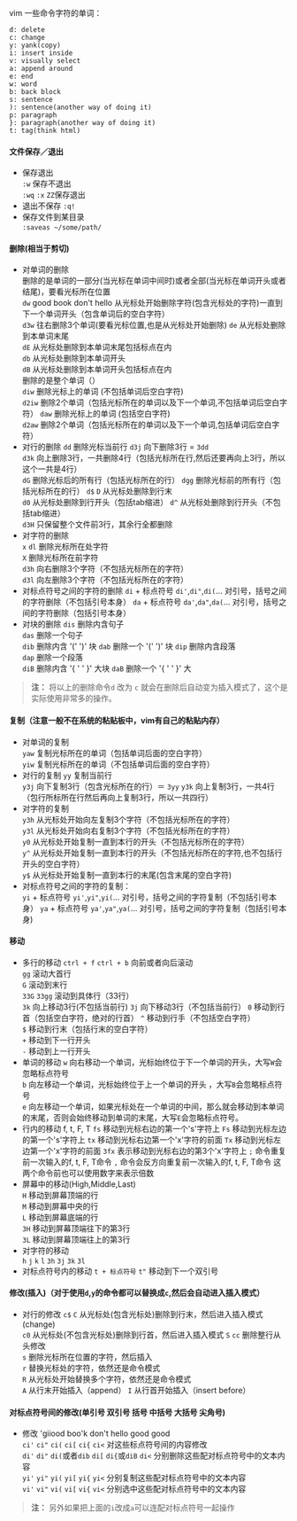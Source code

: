 vim 一些命令字符的单词：
```
d: delete
c: change
y: yank(copy)
i: insert inside
v: visually select
a: append around
e: end
w: word
b: back block
s: sentence
): sentence(another way of doing it)
p: paragraph
}: paragraph(another way of doing it)
t: tag(think html)
```

#### 文件保存／退出
- 保存退出  
    `:w` 保存不退出  
    `:wq` `:x` `ZZ`保存退出
- 退出不保存 
    `:q!`
- 保存文件到某目录  
    `:saveas ~/some/path/`

#### 删除(相当于剪切)
- 对单词的删除    
    删除的是单词的一部分(当光标在单词中间时)或者全部(当光标在单词开头或者结尾)，要看光标所在位置    
    `dw` good book don't hello
    从光标处开始删除字符(包含光标处的字符)一直到下一个单词开头（包含单词后的空白字符）  
    `d3w`   往右删除3个单词(要看光标位置,也是从光标处开始删除) 
    `de`    从光标处删除到本单词末尾    
    `dE`    从光标处删除到本单词末尾包括标点在内  
    `db`    从光标处删除到本单词开头    
    `dB`    从光标处删除到本单词开头包括标点在内  
    删除的是整个单词（）  
    `diw`   删除光标上的单词 (不包括单词后空白字符)   
    `d2iw`  删除2个单词（包括光标所在的单词以及下一个单词,不包括单词后空白字符） 
    `daw`   删除光标上的单词 (包括空白字符)   
    `d2aw`  删除2个单词（包括光标所在的单词以及下一个单词,包括单词后空白字符）  
- 对行的删除 
    `dd`    删除光标当前行 
    `d3j`   向下删除3行 = `3dd`  
    `d3k`   向上删除3行，一共删除4行（包括光标所在行,然后还要再向上3行，所以这个一共是4行）  
    `dG`    删除光标后的所有行（包括光标所在的行） 
    `dgg`   删除光标前的所有行（包括光标所在的行） 
    `d$` `D`   从光标处删除到行末    
    `d0`    从光标处删除到行开头（包括tab缩进） 
    `d^`    从光标处删除到行开头（不包括tab缩进）    
    `d3H`   只保留整个文件前3行，其余行全都删除  
- 对字符的删除    
    `x` `dl` 删除光标所在处字符  
    `X` 删除光标所在前字符   
    `d3h`   向右删除3个字符（不包括光标所在的字符）    
    `d3l`   向左删除3个字符（不包括光标所在的字符）    
- 对标点符号之间的字符的删除
    `di` + 标点符号 `di'`,`di"`,`di(`... 对引号，括号之间的字符删除（不包括引号本身） 
    `da` + 标点符号 `da'`,`da"`,`da(`... 对引号，括号之间的字符删除（包括引号本身）  
- 对块的删除
    `dis`    删除内含句子    
    `das`    删除一个句子    
    `dib`    删除内含 '(' ')' 块 
    `dab`    删除一个 '(' ')' 块 
    `dip`    删除内含段落    
    `dap`    删除一个段落    
    `diB`    删除内含 '{ ' ' }' 大块
    `daB`    删除一个 '{ ' ' }' 大

> **注：** 将以上的删除命令`d` 改为 `c` 就会在删除后自动变为插入模式了，这个是实际使用非常多的操作。

#### 复制（注意一般不在系统的粘贴板中，vim有自己的粘贴内存）
- 对单词的复制    
    `yaw`   复制光标所在的单词（包括单词后面的空白字符）  
    `yiw`   复制光标所在的单词（不包括单词后面的空白字符） 
- 对行的复制 
    `yy`    复制当前行   
    `y3j`   向下复制3行（包含光标所在的行）＝ `3yy` 
    `y3k`   向上复制3行，一共4行（包行所标所在行然后再向上复制3行，所以一共四行）    
- 对字符的复制    
    `y3h`   从光标处开始向左复制3个字符（不包括光标所在的字符）  
    `y3l`   从光标处开始向右复制3个字符（不包括光标所在的字符）  
    `y0`    从光标处开始复制一直到本行的开头（不包括光标所在的字符）    
    `y^`    从光标处开始复制一直到本行的开头（不包括光标所在的字符,也不包括行开头的空白字符）   
    `y$`    从光标处开始复制一直到本行的末尾(包含末尾的空白字符) 
- 对标点符号之间的字符的复制：    
    `yi` + 标点符号 `yi'`,`yi"`,`yi(`... 对引号，括号之间的字符复制（不包括引号本身） 
    `ya` + 标点符号 `ya'`,`ya"`,`ya(`... 对引号，括号之间的字符复制（包括引号本身)    

#### 移动
- 多行的移动 
    `ctrl + f` `ctrl + b` 向前或者向后滚动  
    `gg` 滚动大首行  
    `G` 滚动到末行   
    `33G` `33gg` 滚动到具体行（33行）    
    `3k` 向上移动3行(不包括当前行) 
    `3j` 向下移动3行（不包括当前行） 
    `0` 移动到行首（包括空白字符，绝对的行首） 
    `^` 移动到行手（不包括空白字符）  
    `$` 移动到行末（包括行末的空白字符）    
    `+` 移动到下一行开头    
    `-` 移动到上一行开头    
- 单词的移动 
    `w` 向右移动一个单词，光标始终位于下一个单词的开头，大写`W`会忽略标点符号    
    `b` 向左移动一个单词，光标始终位于上一个单词的开头 ，大写`B`会忽略标点符号   
    `e` 向左移动一个单词，如果光标处在一个单词的中间，那么就会移动到本单词的末尾，否则会始终移动到单词的末尾，大写`E`会忽略标点符号。    
- 行内的移动 f, t, F, T 
    `fs` 移动到光标右边的第一个's'字符上 
    `Fs` 移动到光标左边的第一个's'字符上 
    `tx` 移动到光标右边第一个'x'字符的前面 
    `Tx` 移动到光标左边第一个'x'字符的前面 
    `3fx` 表示移动到光标右边的第3个'x'字符上 
    `;`  命令重复前一次输入的f, t, F, T命令
    `,`  命令会反方向重复前一次输入的f, t, F, T命令 这两个命令前也可以使用数字来表示倍数
- 屏幕中的移动(High,Middle,Last)  
    `H` 移动到屏幕顶端的行   
    `M` 移动到屏幕中央的行   
    `L` 移动到屏幕底端的行   
    `3H` 移动到屏幕顶端往下的第3行  
    `3L` 移动到屏幕顶端往上的第3行  
- 对字符的移动    
    `h` `j` `k` `l` 
    `3h` `3j` `3k` `3l` 
- 对标点符号内的移动 
    `t + 标点符号` `t"` 移动到下一个双引号   

#### 修改(插入)（对于使用`d`,`y`的命令都可以替换成`c`,然后会自动进入插入模式）    
- 对行的修改 
    `c$` `C`  从光标处(包含光标处)删除到行末，然后进入插入模式(change)     
    `c0` 从光标处(不包含光标处)删除到行首，然后进入插入模式 
    `S` `cc` 删除整行从头修改   
    `s` 删除光标所在位置的字符，然后插入    
    `r` 替换光标处的字符，依然还是命令模式   
    `R` 从光标处开始替换多个字符，依然还是命令模式   
    `A` 从行末开始插入（append） 
    `I` 从行首开始插入（insert before）  

#### 对标点符号间的修改(单引号 双引号 括号 中括号 大括号 尖角号)
- 修改 'giiood boo'k don't hello good good    
    `ci'` `ci"` `ci(` `ci[` `ci{` `ci<`     对这些标点符号间的内容修改   
    `di'` `di"` `di(`或者`dib` `di[` `di{`或`diB` `di<`    分别删除这些配对标点符号中的文本内容  
    `yi'` `yi"` `yi(` `yi[` `yi{` `yi<`     分别复制这些配对标点符号中的文本内容  
    `vi'` `vi"` `vi(` `vi[` `vi{` `vi<`     分别选中这些配对标点符号中的文本内容  

> **注：** 另外如果把上面的`i`改成`a`可以连配对标点符号一起操作